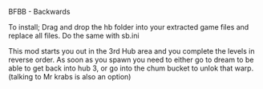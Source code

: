 BFBB - Backwards

To install; Drag and drop the hb folder into your extracted game files and replace all files. Do the same with sb.ini

This mod starts you out in the 3rd Hub area and you complete the levels in reverse order. 
As soon as you spawn you need to either go to dream to be able to get back into hub 3, or go into the chum bucket to unlok that warp. (talking to Mr krabs is also an option)

